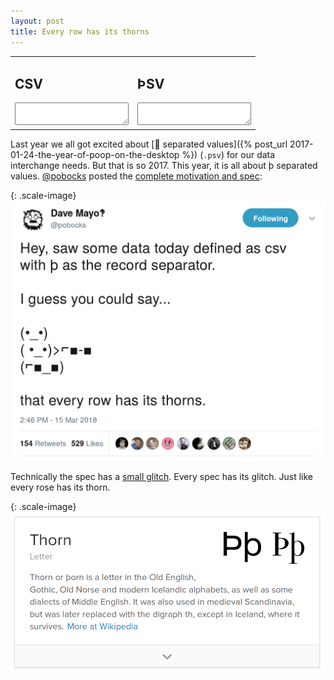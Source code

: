 ```yaml
---
layout: post
title: Every row has its thorns
---
```


<table width="100%">
<tr>
<td><h2>CSV</h2><textarea id="table_csv" class="ctable" wrap="off" autocorrect="off" spellcheck="false"></textarea></td>
<td><h2>&THORN;SV</h2><textarea id="table_thorn" class="ctable" wrap="off" autocorrect="off" spellcheck="false"></textarea></td>
</tr>
</table>

<script>
$.mobile.ignoreContentEnabled=true;
$(function() {
  var txt = "IDEA,VALUE,IMPLEMENTED\nsave earth,high,no\nfight tyranny,high,no\nþ-separated-value converter,low,HECK YES\n";

  var delim = String.fromCharCode(0xFE);
  var csv_thorn = new daff.Csv(delim);
  var csv = new daff.Csv();
  var update = true;
  $('#table_thorn').keyup(function() {
     if (update) {
       update = false;
       $('#table_csv').val(csv.renderTable(csv_thorn.makeTable($('#table_thorn').val())));
       update = true;
     }
  });
  $('#table_csv').keyup(function() {
     if (update) {
       update = false;
       $('#table_thorn').val(csv_thorn.renderTable(csv.makeTable($('#table_csv').val())));
       update = true;
     }
  });
  $('#table_csv').val(txt);
  $('#table_csv').trigger('keyup');
  $('#table_thorn').trigger('keyup');
});
</script>

Last year we all got excited about 
[&#x1f4a9; separated values]({% post_url 2017-01-24-the-year-of-poop-on-the-desktop %})
(`.psv`) for our data interchange needs.  But that is so 2017.
This year, it is all about &thorn; separated values.
[@pobocks](https://twitter.com/pobocks]) posted the 
<a href='https://twitter.com/pobocks/status/974371210011332608'>complete
motivation and spec</a>:

{: .scale-image}
[![PSV Spec](/images/thsv_spec.png)](https://twitter.com/pobocks/status/974371210011332608)

Technically the spec has a <a href="https://twitter.com/pobocks/status/974373630548291585">small
glitch</a>. Every spec has its glitch.  Just like every rose has its thorn.

{: .scale-image}
[![What even is a thorn](/images/thorn.png)](https://en.wikipedia.org/wiki/Thorn_(letter))

